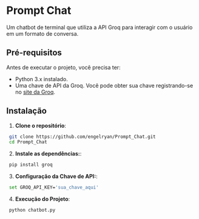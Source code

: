 # Prompt Chat

Um chatbot de terminal que utiliza a API Groq para interagir com o usuário em um formato de conversa.

## Pré-requisitos

Antes de executar o projeto, você precisa ter:

- Python 3.x instalado.
- Uma chave de API da Groq. Você pode obter sua chave registrando-se no [site da Groq](https://console.groq.com/keys).

## Instalação

1. **Clone o repositório**:
  ```bash
   git clone https://github.com/engelryan/Prompt_Chat.git
   cd Prompt_Chat
  ```
2. **Instale as dependências:**:
  ```bash
   pip install groq
```
3. **Configuração da Chave de API:**:
  ```bash
   set GROQ_API_KEY='sua_chave_aqui'
```
4. **Execução do Projeto**:
  ```bash
   python chatbot.py
```








   

